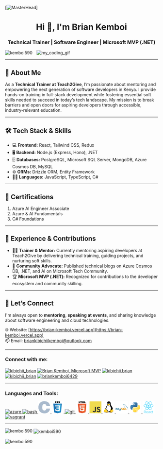 [![MasterHead](https://webitexperts.com/images/banner1_1.gif)]

<h1 align="center">Hi 👋, I'm Brian Kemboi</h1>
<h3 align="center">Technical Trainer | Software Engineer | Microsoft MVP (.NET)</h3>

<img align="right" alt="my_coding_gif" width="400" src="https://cdn.dribbble.com/users/1162077/screenshots/3848914/programmer.gif">

<p align="left"> <img src="https://komarev.com/ghpvc/?username=kemboi590&label=Profile%20views&color=0e75b6&style=flat" alt="kemboi590" /> </p>

---

## 💼 About Me

As a **Technical Trainer at Teach2Give**, I’m passionate about mentoring and empowering the next generation of software developers in Kenya. I provide hands-on training in full-stack development while fostering essential soft skills needed to succeed in today’s tech landscape. My mission is to break barriers and open doors for aspiring developers through accessible, industry-relevant education.

---

## 🛠 Tech Stack & Skills

- 💻 **Frontend:** React, Tailwind CSS, Redux  
- 🖥 **Backend:** Node.js (Express, Hono), .NET  
- 🗄 **Databases:** PostgreSQL, Microsoft SQL Server, MongoDB, Azure Cosmos DB, MySQL  
- ⚙️ **ORMs:** Drizzle ORM, Entity Framework  
- 👨‍💻 **Languages:** JavaScript, TypeScript, C#  

---

## 📜 Certifications

1. Azure AI Engineer Associate  
2. Azure & AI Fundamentals  
3. C# Foundations

---

## 🌟 Experience & Contributions

- 👨‍🏫 **Trainer & Mentor:** Currently mentoring aspiring developers at Teach2Give by delivering technical training, guiding projects, and nurturing soft skills.  
- 📝 **Community Advocate:** Published technical blogs on Azure Cosmos DB, .NET, and AI on Microsoft Tech Community.  
- 🏆 **Microsoft MVP (.NET):** Recognized for contributions to the developer ecosystem and community skilling.

---

## 🤝 Let’s Connect

I'm always open to **mentoring**, **speaking at events**, and sharing knowledge about software engineering and cloud technologies.  

🌐 Website: [https://brian-kemboi.vercel.app](https://brian-kemboi.vercel.app)  
📫 Email: briankibichiikemboi@outlook.com

---

<h3 align="left">Connect with me:</h3>
<p align="left">
<a href="https://x.com/kibichii_brian" target="blank"><img align="center" src="https://raw.githubusercontent.com/rahuldkjain/github-profile-readme-generator/master/src/images/icons/Social/twitter.svg" alt="kibichii_brian" height="30" width="40" /></a>
<a href="https://www.linkedin.com/in/kibichii-brian" target="blank"><img align="center" src="https://raw.githubusercontent.com/rahuldkjain/github-profile-readme-generator/master/src/images/icons/Social/linked-in-alt.svg" alt="Brian Kemboi, Microsoft MVP " height="30" width="40" /></a>
<a href="https://facebook.com/kibichii.brian" target="blank"><img align="center" src="https://raw.githubusercontent.com/rahuldkjain/github-profile-readme-generator/master/src/images/icons/Social/facebook.svg" alt="kibichii.brian" height="30" width="40" /></a>
<a href="https://www.instagram.com/kibichii_brian" target="blank"><img align="center" src="https://raw.githubusercontent.com/rahuldkjain/github-profile-readme-generator/master/src/images/icons/Social/instagram.svg" alt="kibichii_brian" height="30" width="40" /></a>
<a href="https://www.youtube.com/@briankemboi6429" target="blank"><img align="center" src="https://raw.githubusercontent.com/rahuldkjain/github-profile-readme-generator/master/src/images/icons/Social/youtube.svg" alt="briankemboi6429" height="30" width="40" /></a>
</p>

---

<h3 align="left">Languages and Tools:</h3>
<p align="left"> 
<a href="https://azure.microsoft.com/en-in/" target="_blank" rel="noreferrer"> <img src="https://www.vectorlogo.zone/logos/microsoft_azure/microsoft_azure-icon.svg" alt="azure" width="40" height="40"/> </a> 
<a href="https://www.gnu.org/software/bash/" target="_blank" rel="noreferrer"> <img src="https://www.vectorlogo.zone/logos/gnu_bash/gnu_bash-icon.svg" alt="bash" width="40" height="40"/> </a> 
<a href="https://www.cprogramming.com/" target="_blank" rel="noreferrer"> <img src="https://raw.githubusercontent.com/devicons/devicon/master/icons/c/c-original.svg" alt="c" width="40" height="40"/> </a> 
<a href="https://www.w3schools.com/css/" target="_blank" rel="noreferrer"> <img src="https://raw.githubusercontent.com/devicons/devicon/master/icons/css3/css3-original-wordmark.svg" alt="css3" width="40" height="40"/> </a> 
<a href="https://git-scm.com/" target="_blank" rel="noreferrer"> <img src="https://www.vectorlogo.zone/logos/git-scm/git-scm-icon.svg" alt="git" width="40" height="40"/> </a> 
<a href="https://www.w3.org/html/" target="_blank" rel="noreferrer"> <img src="https://raw.githubusercontent.com/devicons/devicon/master/icons/html5/html5-original-wordmark.svg" alt="html5" width="40" height="40"/> </a> 
<a href="https://developer.mozilla.org/en-US/docs/Web/JavaScript" target="_blank" rel="noreferrer"> <img src="https://raw.githubusercontent.com/devicons/devicon/master/icons/javascript/javascript-original.svg" alt="javascript" width="40" height="40"/> </a> 
<a href="https://www.linux.org/" target="_blank" rel="noreferrer"> <img src="https://raw.githubusercontent.com/devicons/devicon/master/icons/linux/linux-original.svg" alt="linux" width="40" height="40"/> </a> 
<a href="https://www.mysql.com/" target="_blank" rel="noreferrer"> <img src="https://raw.githubusercontent.com/devicons/devicon/master/icons/mysql/mysql-original-wordmark.svg" alt="mysql" width="40" height="40"/> </a> 
<a href="https://www.python.org" target="_blank" rel="noreferrer"> <img src="https://raw.githubusercontent.com/devicons/devicon/master/icons/python/python-original.svg" alt="python" width="40" height="40"/> </a> 
<a href="https://reactjs.org/" target="_blank" rel="noreferrer"> <img src="https://raw.githubusercontent.com/devicons/devicon/master/icons/react/react-original-wordmark.svg" alt="react" width="40" height="40"/> </a> 
<a href="https://www.vagrantup.com/" target="_blank" rel="noreferrer"> <img src="https://www.vectorlogo.zone/logos/vagrantup/vagrantup-icon.svg" alt="vagrant" width="40" height="40"/> </a> 
</p>

---

<p><img align="left" src="https://github-readme-stats.vercel.app/api/top-langs?username=kemboi590&show_icons=true&locale=en&layout=compact" alt="kemboi590" /></p>

<p>&nbsp;<img align="center" src="https://github-readme-stats.vercel.app/api?username=kemboi590&show_icons=true&locale=en" alt="kemboi590" /></p>

<p><img align="center" src="https://github-readme-streak-stats.herokuapp.com/?user=kemboi590&" alt="kemboi590" /></p>
